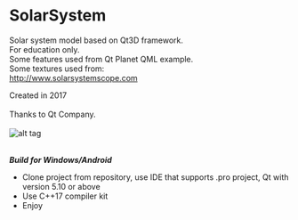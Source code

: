 # SolarSystem
Solar system model based on Qt3D framework. <br />
For education only. <br />
Some features used from Qt Planet QML example. <br />
Some textures used from: <br />
http://www.solarsystemscope.com <br />

Created in 2017 <br />
<br />
Thanks to Qt Company. <br />
<br />
![alt tag](http://ipic.su/img/img7/fs/SolarSystemScreen.1562931855.jpg) <br />
<br />

***Build for Windows/Android***<br />
- Clone project from repository, use IDE that supports .pro project, Qt with version 5.10 or above<br />
- Use C++17 compiler kit<br />
- Enjoy<br />
<br />

